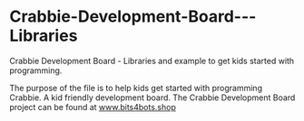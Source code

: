 # Crabbie-Development-Board---Libraries
Crabbie Development Board - Libraries and example to get kids started with programming. 

The purpose of the file is to help kids get started with programming Crabbie. A kid friendly development board.
The Crabbie Development Board project can be found at www.bits4bots.shop

